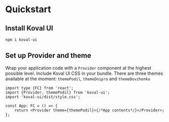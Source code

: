 # Quickstart

## Install Koval UI

```bash npm2yarn
npm i koval-ui
```

## Set up Provider and theme

Wrap your application code with a `Provider` component at the highest possible level. Include Koval UI CSS in your bundle.
There are three themes available at the moment: `themePodil`, `themeDnipro` and `themeDovzhenko`

```tsx
import type {FC} from 'react';
import {Provider, themePodil} from 'koval-ui';
import 'koval-ui/dist/style.css';

const App: FC = () => {
    return <Provider theme={themePodil}>{/*App contents*/}</Provider>;
};
```
